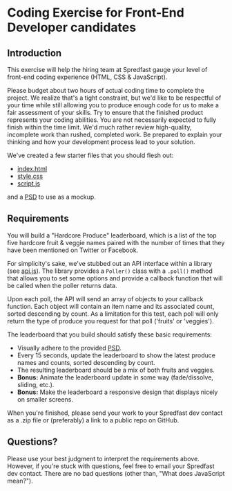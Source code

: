 # Coding Exercise for Front-End Developer candidates

## Introduction

This exercise will help the hiring team at Spredfast gauge your level of front-end coding experience (HTML, CSS & JavaScript).

Please budget about two hours of actual coding time to complete the project. We realize that's a tight constraint, but we'd like to be respectful of your time while still allowing you to produce enough code for us to make a fair assessment of your skills. Try to ensure that the finished product represents your coding abilities. You are not necessarily expected to fully finish within the time limit. We'd much rather review high-quality, incomplete work than rushed, completed work. Be prepared to explain your thinking and how your development process lead to your solution.

We've created a few starter files that you should flesh out:

* [index.html](index.html)
* [style.css](css/style.css)
* [script.js](js/script.js)

and a [PSD](Leaderboard.psd) to use as a mockup.

## Requirements

You will build a "Hardcore Produce" leaderboard, which is a list of the top five hardcore fruit & veggie names paired with the number of times that they have been mentioned on Twitter or Facebook.

For simplicity's sake, we've stubbed out an API interface within a library (see [api.js](js/api.js)). The library provides a `Poller()` class with a `.poll()` method that allows you to set some options and provide a callback function that will be called when the poller returns data. 

Upon each poll, the API will send an array of objects to your callback function. Each object will contain an item name and its associated count, sorted descending by count. As a limitation for this test, each poll will only return the type of produce you request for that poll ('fruits' or 'veggies').

The leaderboard that you build should satisfy these basic requirements:

* Visually adhere to the provided [PSD](Leaderboard.psd).
* Every 15 seconds, update the leaderboard to show the latest produce names and counts, sorted descending by count.
* The resulting leaderboard should be a mix of both fruits and veggies.
* **Bonus:** Animate the leaderboard update in some way (fade/dissolve, sliding, etc.).
* **Bonus:** Make the leaderboard a responsive design that displays nicely on smaller screens.

When you're finished, please send your work to your Spredfast dev contact as a .zip file or (preferably) a link to a public repo on GitHub.

## Questions?

Please use your best judgment to interpret the requirements above. However, if you're stuck with questions, feel free to email your Spredfast dev contact. There are no bad questions (other than, "What does JavaScript mean?").
